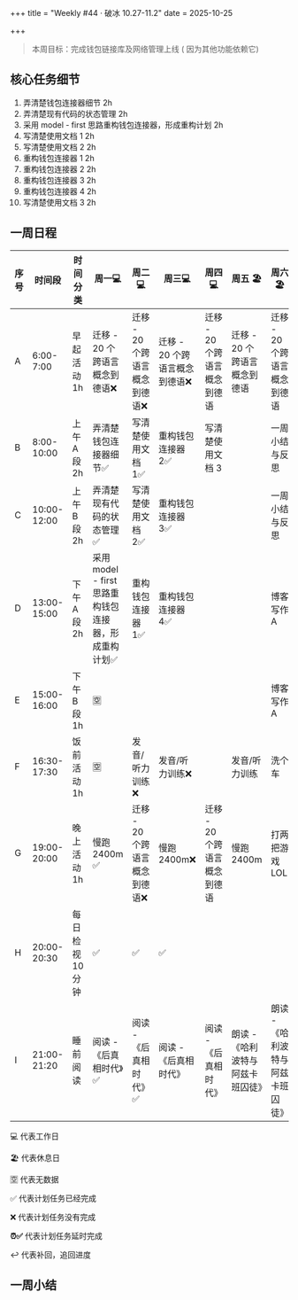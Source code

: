 +++
title = "Weekly #44 · 破冰 10.27-11.2"
date = 2025-10-25

+++

> 本周目标：完成钱包链接库及网络管理上线 ( 因为其他功能依赖它)

## 核心任务细节

1. 弄清楚钱包连接器细节 2h
2. 弄清楚现有代码的状态管理 2h
3. 采用 model - first 思路重构钱包连接器，形成重构计划  2h
4. 写清楚使用文档 1  2h
5. 写清楚使用文档 2  2h
6. 重构钱包连接器 1  2h
7. 重构钱包连接器 2  2h
8. 重构钱包连接器 3  2h
9. 重构钱包连接器 4  2h
10. 写清楚使用文档 3  2h

## 一周日程

<div class="table-container">

| 序号 | 时间段      | 时间分类         | 周一💻                                              | 周二💻                       | 周三💻                       | 周四💻                       | 周五 🏖️                        | 周六🏖️                         | 周日🏖️                     |
| ---- | ----------- | ---------------- | --------------------------------------------------- | ---------------------------- | ---------------------------- | ---------------------------- | -------------------------------- | -------------------------------- | ---------------------------- |
| A    | 6:00-7:00   | 早起活动 1h      | 迁移 - 20 个跨语言概念到德语❌                  | 迁移 - 20 个跨语言概念到德语❌ | 迁移 - 20 个跨语言概念到德语❌ | 迁移 - 20 个跨语言概念到德语 | 迁移 - 20 个跨语言概念到德语     | 迁移 - 20 个跨语言概念到德语     | 迁移 - 20 个跨语言概念到德语 |
| B    | 8:00-10:00  | 上午 A 段 2h     | 弄清楚钱包连接器细节✅                               | 写清楚使用文档 1✅            | 重构钱包连接器 2✅            | 写清楚使用文档 3             |                                  | 一周小结与反思                   | 徒步运动                     |
| C    | 10:00-12:00 | 上午 B 段 2h     | 弄清楚现有代码的状态管理✅                      | 写清楚使用文档 2✅            | 重构钱包连接器 3✅            |                              |                                  | 一周小结与反思                   | 徒步运动                     |
| D    | 13:00-15:00 | 下午 A 段 2h     | 采用 model - first 思路重构钱包连接器，形成重构计划✅ | 重构钱包连接器 1✅            | 重构钱包连接器 4✅            |                              |                                  | 博客写作 A                       | 徒步运动                     |
| E    | 15:00-16:00 | 下午 B 段 1h     | 🈳 |                              |                              |                              |                                  | 博客写作 A                       | 打四把游戏 A LOL             |
| F    | 16:30-17:30 | 饭前活动 1h      | 🈳 | 发音/听力训练❌               | 发音/听力训练❌              |                              | 发音/听力训练                    | 洗个车                           | 打四把游戏 A LOL             |
| G    | 19:00-20:00 | 晚上活动 1h      | 慢跑 2400m ✅       | 迁移 - 20 个跨语言概念到德语❌ | 慢跑 2400m❌                  | 迁移 - 20 个跨语言概念到德语 | 慢跑 2400m                       | 打两把游戏 LOL                   | 迁移 - 20 个跨语言概念到德语 |
| H    | 20:00-20:30 | 每日检视 10 分钟 | ✅ | ✅ | ✅ |                              |                                  |                                  |                              |
| I    | 21:00-21:20 | 睡前阅读         | 阅读 - 《后真相时代》✅                              | 阅读 - 《后真相时代》✅       | 阅读 - 《后真相时代》        | 阅读 - 《后真相时代》        | 朗读 -《哈利波特与阿兹卡班囚徒》 | 朗读 -《哈利波特与阿兹卡班囚徒》 | 阅读 - 《后真相时代》        |

</div>

💻 代表工作日

🏖️ 代表休息日

🈳 代表无数据

✅ 代表计划任务已经完成

❌ 代表计划任务没有完成

**⏰✅**  代表计划任务延时完成

↩️ 代表补回，追回进度

## 一周小结
